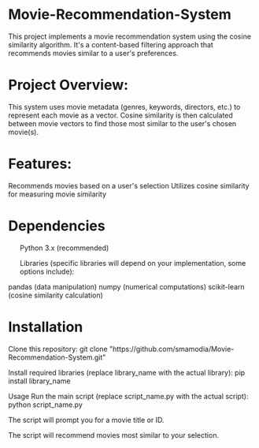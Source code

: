# Movie-Recommendation-System
This project implements a movie recommendation system using the cosine similarity algorithm. It's a content-based filtering approach that recommends movies similar to a user's preferences.

<H1>Project Overview:</H1>
This system uses movie metadata (genres, keywords, directors, etc.) to represent each movie as a vector. Cosine similarity is then calculated between movie vectors to find those most similar to the user's chosen movie(s).

<H1>Features:</H1>
Recommends movies based on a user's selection
Utilizes cosine similarity for measuring movie similarity

<H1>Dependencies</H1>
<ul>Python 3.x (recommended)</ul>
<ul>Libraries (specific libraries will depend on your implementation, some options include):</ul>
pandas (data manipulation)
numpy (numerical computations)
scikit-learn (cosine similarity calculation)


<H1>Installation</H1>
Clone this repository:
git clone "https://github.com/smamodia/Movie-Recommendation-System.git"

Install required libraries (replace library_name with the actual library):
pip install library_name

Usage
Run the main script (replace script_name.py with the actual script):
python script_name.py

The script will prompt you for a movie title or ID.

The script will recommend movies most similar to your selection.